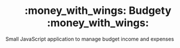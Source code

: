 <h1 align="center">
  :money_with_wings: Budgety :money_with_wings:
</h1>
Small JavaScript application to manage budget income and expenses
